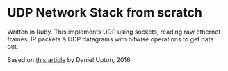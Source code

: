 # UDP Network Stack from scratch 

Written in Ruby. This implements UDP using sockets, reading raw ethernet frames, IP packets & UDP datagrams with bitwise operations to get data out.

Based on [this article](https://medium.com/geckoboard-under-the-hood/how-to-build-a-network-stack-in-ruby-f73aeb1b661b) by Daniel Upton, 2016.


